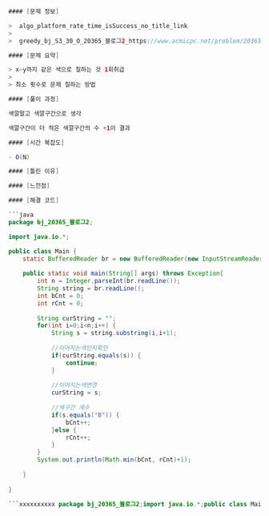 ```java
#### [문제 정보]

>  algo_platform_rate_time_isSuccess_no_title_link
>
>  greedy_bj_S3_30_O_20365_블로그2_https://www.acmicpc.net/problem/20365

#### [문제 요약]

> x~y까지 같은 색으로 칠하는 것 1회취급
>
> 최소 횟수로 문제 칠하는 방법

#### [풀이 과정]

색깔말고 색깔구간으로 생각

색깔구간이 더 적은 색깔구간의 수 +1이 결과

#### [시간 복잡도]

- O(N)

#### [틀린 이유]

#### [느낀점]

#### [해결 코드]

```java
package bj_20365_블로그2;

import java.io.*;

public class Main {
	static BufferedReader br = new BufferedReader(new InputStreamReader(System.in));
	
	public static void main(String[] args) throws Exception{
		int n = Integer.parseInt(br.readLine());
		String string = br.readLine();
		int bCnt = 0;
		int rCnt = 0;
		
		String curString = "";
		for(int i=0;i<n;i++) {
			String s = string.substring(i,i+1);
			
			//이어지는색인지확인
			if(curString.equals(s)) {
				continue;
			}
			
			//이어지는색변경
			curString = s;
			
			//색구간 계수
			if(s.equals("B")) {
				bCnt++;
			}else {
				rCnt++;
			}
		}
		System.out.println(Math.min(bCnt, rCnt)+1);
		
	}
	
}

```xxxxxxxxxx package bj_20365_블로그2;import java.io.*;public class Main {    static BufferedReader br = new BufferedReader(new InputStreamReader(System.in));        public static void main(String[] args) throws Exception{        int n = Integer.parseInt(br.readLine());        String string = br.readLine();        int bCnt = 0;        int rCnt = 0;                String curString = "";        for(int i=0;i<n;i++) {            String s = string.substring(i,i+1);                        //이어지는색인지확인            if(curString.equals(s)) {                continue;            }                        //이어지는색변경            curString = s;                        //색구간 계수            if(s.equals("B")) {                bCnt++;            }else {                rCnt++;            }        }        System.out.println(Math.min(bCnt, rCnt)+1);            }    }java
```